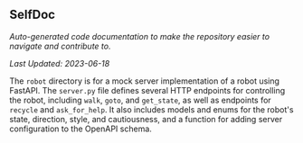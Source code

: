 <!--- START SELFDOC --->
## SelfDoc
_Auto-generated code documentation to make the repository easier to navigate and contribute to._

_Last Updated: 2023-06-18_

The `robot` directory is for a mock server implementation of a robot using FastAPI. The `server.py` file defines several HTTP endpoints for controlling the robot, including `walk`, `goto`, and `get_state`, as well as endpoints for `recycle` and `ask_for_help`. It also includes models and enums for the robot's state, direction, style, and cautiousness, and a function for adding server configuration to the OpenAPI schema.

<!--- END SELFDOC --->